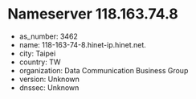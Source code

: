 # Nameserver 118.163.74.8

* as_number: 3462
* name: 118-163-74-8.hinet-ip.hinet.net.
* city: Taipei
* country: TW
* organization: Data Communication Business Group
* version: Unknown
* dnssec: Unknown
